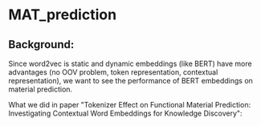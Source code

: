 # MAT_prediction
## Background:

Since word2vec is static and dynamic embeddings (like BERT) have more advantages (no OOV problem, token representation, contextual representation), we want to see the performance of BERT embeddings on material prediction.

What we did in paper "Tokenizer Effect on Functional Material Prediction: Investigating Contextual Word Embeddings for Knowledge Discovery":



